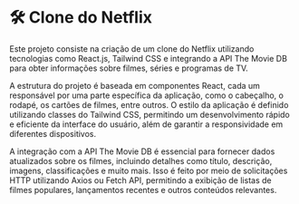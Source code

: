# 🛠️ Clone do Netflix
Este projeto consiste na criação de um clone do Netflix utilizando tecnologias como React.js, Tailwind CSS e integrando a API The Movie DB para obter informações sobre filmes, séries e programas de TV.

A estrutura do projeto é baseada em componentes React, cada um responsável por uma parte específica da aplicação, como o cabeçalho, o rodapé, os cartões de filmes, entre outros. O estilo da aplicação é definido utilizando classes do Tailwind CSS, permitindo um desenvolvimento rápido e eficiente da interface do usuário, além de garantir a responsividade em diferentes dispositivos.
 
A integração com a API The Movie DB é essencial para fornecer dados atualizados sobre os filmes, incluindo detalhes como título, descrição, imagens, classificações e muito mais. Isso é feito por meio de solicitações HTTP utilizando Axios ou Fetch API, permitindo a exibição de listas de filmes populares, lançamentos recentes e outros conteúdos relevantes.